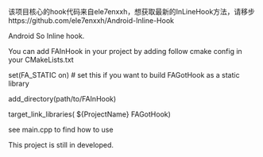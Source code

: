 该项目核心的hook代码来自ele7enxxh，想获取最新的InLineHook方法，请移步https://github.com/ele7enxxh/Android-Inline-Hook


Android So Inline hook.

You can add FAInHook in your project by adding follow
cmake config in your CMakeLists.txt

set(FA_STATIC on)       # set this if you want to build FAGotHook as a static library

add_directory(path/to/FAInHook)

target_link_libraries( ${ProjectName} FAGotHook)

see main.cpp to find how to use

This project is still in developed.
